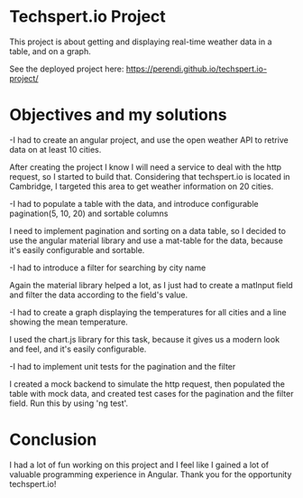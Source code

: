 # Techspert.io Project

This project is about getting and displaying real-time weather data in a table, and on a graph.

See the deployed project here: <https://perendi.github.io/techspert.io-project/>

# Objectives and my solutions

-I had to create an angular project, and use the open weather API to retrive data on at least 10 cities.

After creating the project I know I will need a service to deal with the http request, so I started to build that. Considering that techspert.io is located in Cambridge, I targeted this area to get weather information on 20 cities.

-I had to populate a table with the data, and introduce configurable pagination(5, 10, 20) and sortable columns

I need to implement pagination and sorting on a data table, so I decided to use the angular material library and use a mat-table for the data, because it's easily configurable and sortable.

-I had to introduce a filter for searching by city name

Again the material library helped a lot, as I just had to create a matInput field and filter the data according to the field's value.

-I had to create a graph displaying the temperatures for all cities and a line showing the mean temperature.

I used the chart.js library for this task, because it gives us a modern look and feel, and it's easily configurable.

-I had to implement unit tests for the pagination and the filter

I created a mock backend to simulate the http request, then populated the table with mock data, and created test cases for the pagination and the filter field. Run this by using 'ng test'.

# Conclusion

I had a lot of fun working on this project and I feel like I gained a lot of valuable programming experience in Angular. Thank you for the opportunity techspert.io!